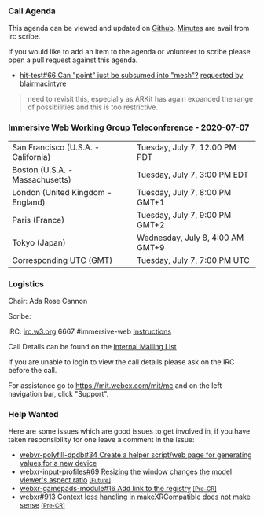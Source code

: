 ### Call Agenda

This agenda can be viewed and updated on [Github](https://github.com/immersive-web/administrivia/blob/master/meetings/wg/2020-07-07-Immersive_Web_Working_Group_Teleconference-agenda.md).
[Minutes](https://www.w3.org/2020/07/07-immersive-web-minutes.html) are avail from irc scribe.

If you would like to add an item to the agenda or volunteer to scribe please open a pull request against this agenda.

* [hit-test#66 Can "point" just be subsumed into "mesh"?](https://github.com/immersive-web/hit-test/issues/66) [requested by blairmacintyre](https://github.com/immersive-web/hit-test/issues/66#issuecomment-651376365)
> need to revisit this, especially as ARKit has again expanded the range of possibilities and this is too restrictive.

### Immersive Web Working Group Teleconference - 2020-07-07

<table>
<tr><td> San Francisco (U.S.A. - California) <td> Tuesday, July 7, 12:00 PM PDT
<tr><td> Boston (U.S.A. - Massachusetts) <td> Tuesday, July 7, 3:00 PM EDT
<tr><td> London (United Kingdom - England) <td> Tuesday, July 7, 8:00 PM GMT+1
<tr><td> Paris (France) <td> Tuesday, July 7, 9:00 PM GMT+2
<tr><td> Tokyo (Japan) <td> Wednesday, July 8, 4:00 AM GMT+9
<tr><td> Corresponding UTC (GMT) <td> Tuesday, July 7, 7:00 PM UTC
</table>

### Logistics

Chair: Ada Rose Cannon

Scribe:

IRC: [irc.w3.org](http://irc.w3.org/):6667 #immersive-web [Instructions](https://github.com/immersive-web/administrivia/blob/master/IRC.md)

Call Details can be found on the [Internal Mailing List](https://lists.w3.org/Archives/Member/internal-immersive-web/2019Feb/0002.html)

If you are unable to login to view the call details please ask on the IRC before the call.

For assistance go to https://mit.webex.com/mit/mc  and on the left navigation bar, click "Support".

### Help Wanted

Here are some issues which are good issues to get involved in, if you have taken responsibility for one leave a comment in the issue:

- [webvr-polyfill-dpdb#34 Create a helper script/web page for generating values for a new device](https://github.com/immersive-web/webvr-polyfill-dpdb/issues/34)
- [webxr-input-profiles#69 Resizing the window changes the model viewer's aspect ratio](https://github.com/immersive-web/webxr-input-profiles/issues/69) [<small>[Future]</small>](https://api.github.com/repos/immersive-web/webxr-input-profiles/milestones/4)
- [webxr-gamepads-module#16 Add link to the registry](https://github.com/immersive-web/webxr-gamepads-module/issues/16) [<small>[Pre-CR]</small>](https://api.github.com/repos/immersive-web/webxr-gamepads-module/milestones/1)
- [webxr#913 Context loss handling in makeXRCompatible does not make sense](https://github.com/immersive-web/webxr/issues/913) [<small>[Pre-CR]</small>](https://api.github.com/repos/immersive-web/webxr/milestones/3)


              

